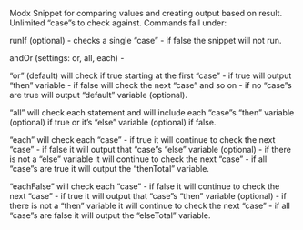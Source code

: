 Modx Snippet for comparing values and creating output based on result. Unlimited “case”s to check against. Commands fall under:

runIf (optional) - checks a single “case” - if false the snippet will not run.

andOr (settings: or, all, each) -

“or” (default) will check if true starting at the first “case” - if true will output “then” variable - if false will check the next “case” and so on - if no “case”s are true will output “default” variable (optional).

“all” will check each statement and will include each “case”s “then” variable (optional) if true or it’s “else” variable (optional) if false.

“each” will check each “case” - if true it will continue to check the next “case” - if false it will output that “case”s “else” variable (optional) - if there is not a “else” variable it will continue to check the next “case” - if all “case”s are true it will output the “thenTotal” variable.

“eachFalse” will check each “case” - if false it will continue to check the next “case” - if true it will output that “case”s “then” variable (optional) - if there is not a “then” variable it will continue to check the next “case” - if all “case”s are false it will output the “elseTotal” variable.
